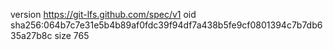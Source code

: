 version https://git-lfs.github.com/spec/v1
oid sha256:064b7c7e31e5b4b89af0fdc39f94df7a438b5fe9cf0801394c7b7db635a27b8c
size 765
